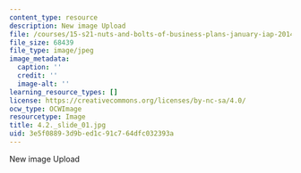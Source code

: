 ```yaml
---
content_type: resource
description: New image Upload
file: /courses/15-s21-nuts-and-bolts-of-business-plans-january-iap-2014/3e5f08893d9bed1c91c764dfc032393a_4.2._slide_01.jpg
file_size: 68439
file_type: image/jpeg
image_metadata:
  caption: ''
  credit: ''
  image-alt: ''
learning_resource_types: []
license: https://creativecommons.org/licenses/by-nc-sa/4.0/
ocw_type: OCWImage
resourcetype: Image
title: 4.2._slide_01.jpg
uid: 3e5f0889-3d9b-ed1c-91c7-64dfc032393a
---
```

New image Upload